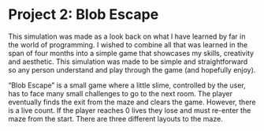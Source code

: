 # Project 2: Blob Escape

This simulation was made as a look back on what I have learned by far in the world of programming. I wished to combine all that was learned in the span of four months into a simple game that showcases my skills, creativity and aesthetic. This simulation was made to be simple and straightforward so any person understand and play through the game (and hopefully enjoy).

“Blob Escape” is a small game where a little slime, controlled by the user, has to face many small challenges to go to the next room. The player eventually finds the exit from the maze and clears the game. However, there is a live count. If the player reaches 0 lives they lose and must re-enter the maze from the start. There are three different layouts to the maze.
